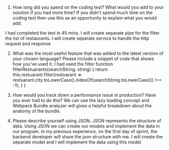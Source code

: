 1.	How long did you spend on the coding test? What would you add to your solution if you had more time? If you didn't spend much time on the coding test then use this as an opportunity to explain what you would add.

I had completed the test in 45 mins.  I will create separate pipe for the filter the list of restaurants.
I will create separate service to handle the http request and response

2.	What was the most useful feature that was added to the latest version of your chosen language? Please include a snippet of code that shows how you've used it.
I had used the filter function 
filterRestuarants(searchString: string) {
return this.restuarant.filter(restuarant =>
  restuarant.city.toLowerCase().indexOf(searchString.toLowerCase()) !== -1);
}
}


3.	How would you track down a performance issue in production? Have you ever had to do this?
We can use the lazy loading concept and Webpack Bundle analyzer will gives a helpful breakdown about the anatomy of the bundle. 

4.	Please describe yourself using JSON.
JSON represents the structure of data.  Using JSON we can create our models and implement the data in our program.  In my previous experience, on the first day of sprint, the backend developer will share the json structure with me.  I will create the separate model and I will implement the data using this model.

